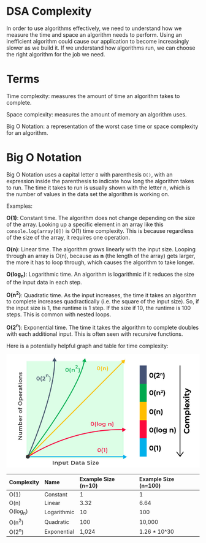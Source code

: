 # DSA Complexity

In order to use algorithms effectively, we need to understand how we measure the time and space an algorithm needs to perform. Using an inefficient algorithm could cause our application to become increasingly slower as we build it. If we understand how algorithms run, we can choose the right algorithm for the job we need.

# Terms

Time complexity: measures the amount of time an algorithm takes to complete.

Space complexity: measures the amount of memory an algorithm uses.

Big O Notation: a representation of the worst case time or space complexity for an algorithm.

# Big O Notation

Big O Notation uses a capital letter `O` with parenthesis `O()`, with an expression inside the parenthesis to indicate how long the algorithm takes to run. The time it takes to run is usually shown with the letter n, which is the number of values in the data set the algorithm is working on.

Examples:

**O(1)**: Constant time. The algorithm does not change depending on the size of the array. Looking up a specific element in an array like this `console.log(array[0])` is O(1) time complexity. This is because regardless of the size of the array, it requires one operation.

**O(n)**: Linear time. The algorithm grows linearly with the input size. Looping through an array is O(n), because as __n__ (the length of the array) gets larger, the more it has to loop through, which causes the algorithm to take longer.

**O(log<sub>n</sub>)**: Logarithmic time. An algorithm is logarithmic if it reduces the size of the input data in each step.

**O(n<sup>2</sup>)**: Quadratic time. As the input increases, the time it takes an algorithm to complete increases quadractically (i.e. the square of the input size). So, if the input size is 1, the runtime is 1 step. If the size if 10, the runtime is 100 steps. This is common with nested loops.

**O(2<sup>n</sup>)**: Exponential time. The time it takes the algorithm to complete doubles with each additional input. This is often seen with recursive functions.

Here is a potentially helpful graph and table for time complexity:

![timeComplexity](timeComplexity.jpg)

| Complexity   | Name  | Example Size (n=10)  | Example Size (n=100) |
| ------------- |:------------| :-----| :--- |
| O(1)      | Constant | 1 | 1 |
| O(n)     | Linear  | 3.32 | 6.64 |
| O(log<sub>n</sub>) | Logarithmic | 10 | 100 |
| O(n<sup>2</sup>)   | Quadratic  | 100 | 10,000
| O(2<sup>n</sup>)   | Exponential | 1,024 | 1.26 * 10^30